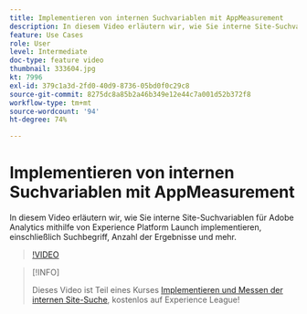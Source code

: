 ```yaml
---
title: Implementieren von internen Suchvariablen mit AppMeasurement
description: In diesem Video erläutern wir, wie Sie interne Site-Suchvariablen für Adobe Analytics mithilfe von Experience Platform Launch implementieren, einschließlich Suchbegriff, Anzahl der Ergebnisse und mehr.
feature: Use Cases
role: User
level: Intermediate
doc-type: feature video
thumbnail: 333604.jpg
kt: 7996
exl-id: 379c1a3d-2fd0-40d9-8736-05bd0f0c29c8
source-git-commit: 8275dc8a85b2a46b349e12e44c7a001d52b372f8
workflow-type: tm+mt
source-wordcount: '94'
ht-degree: 74%

---
```


# Implementieren von internen Suchvariablen mit AppMeasurement

In diesem Video erläutern wir, wie Sie interne Site-Suchvariablen für Adobe Analytics mithilfe von Experience Platform Launch implementieren, einschließlich Suchbegriff, Anzahl der Ergebnisse und mehr.

>[!VIDEO](https://video.tv.adobe.com/v/333604/?quality=12&learn=on)

>[!INFO]
>
> Dieses Video ist Teil eines Kurses [Implementieren und Messen der internen Site-Suche](https://experienceleague.adobe.com/?recommended=Analytics-U-1-2021.1.search), kostenlos auf Experience League!